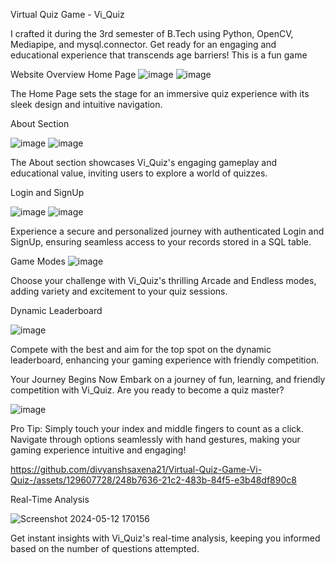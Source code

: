 Virtual Quiz Game - Vi_Quiz

I crafted it during the 3rd semester of B.Tech using Python, OpenCV, Mediapipe, and mysql.connector. Get ready for an engaging and educational experience that transcends age barriers!
This is a fun game

Website Overview
Home Page
![image](https://github.com/divyanshsaxena21/Virtual-Quiz-Game-Vi-Quiz-/assets/129607728/344bd266-93db-476e-b431-c6828288da4b)
![image](https://github.com/divyanshsaxena21/Virtual-Quiz-Game-Vi-Quiz-/assets/129607728/f58cabf1-95e0-4e62-9237-34c3f66e38ff)

The Home Page sets the stage for an immersive quiz experience with its sleek design and intuitive navigation.

About Section

![image](https://github.com/divyanshsaxena21/Virtual-Quiz-Game-Vi-Quiz-/assets/129607728/6cacb2b7-2a94-4046-85a9-759c0a896b56)
![image](https://github.com/divyanshsaxena21/Virtual-Quiz-Game-Vi-Quiz-/assets/129607728/a0bbb3d1-1e99-4983-a4e1-774d88b7b665)

The About section showcases Vi_Quiz's engaging gameplay and educational value, inviting users to explore a world of quizzes.

Login and SignUp

![image](https://github.com/divyanshsaxena21/Virtual-Quiz-Game-Vi-Quiz-/assets/129607728/38b61495-eacc-445b-96b5-8c23b4e44eb9)
![image](https://github.com/divyanshsaxena21/Virtual-Quiz-Game-Vi-Quiz-/assets/129607728/90f24e1f-903c-4f01-a327-124afe9de685)

Experience a secure and personalized journey with authenticated Login and SignUp, ensuring seamless access to your records stored in a SQL table.

Game Modes
![image](https://github.com/divyanshsaxena21/Virtual-Quiz-Game-Vi-Quiz-/assets/129607728/67c0f42f-65d0-4034-ac22-afa331a44bb0)

Choose your challenge with Vi_Quiz's thrilling Arcade and Endless modes, adding variety and excitement to your quiz sessions.

Dynamic Leaderboard

![image](https://github.com/divyanshsaxena21/Virtual-Quiz-Game-Vi-Quiz-/assets/129607728/bb528168-a81c-48b7-a34b-b8b895244b57)

Compete with the best and aim for the top spot on the dynamic leaderboard, enhancing your gaming experience with friendly competition.

Your Journey Begins Now
Embark on a journey of fun, learning, and friendly competition with Vi_Quiz. Are you ready to become a quiz master?

![image](https://github.com/divyanshsaxena21/Virtual-Quiz-Game-Vi-Quiz-/assets/129607728/bc015b06-0658-4410-b12e-c0fc6a68cdce)


Pro Tip: Simply touch your index and middle fingers to count as a click. Navigate through options seamlessly with hand gestures, making your gaming experience intuitive and engaging!

https://github.com/divyanshsaxena21/Virtual-Quiz-Game-Vi-Quiz-/assets/129607728/248b7636-21c2-483b-84f5-e3b48df890c8

Real-Time Analysis

![Screenshot 2024-05-12 170156](https://github.com/divyanshsaxena21/Virtual-Quiz-Game-Vi-Quiz-/assets/129607728/afa0e7a7-1c2f-4700-a878-5a9965a40b33)

Get instant insights with Vi_Quiz's real-time analysis, keeping you informed based on the number of questions attempted.
